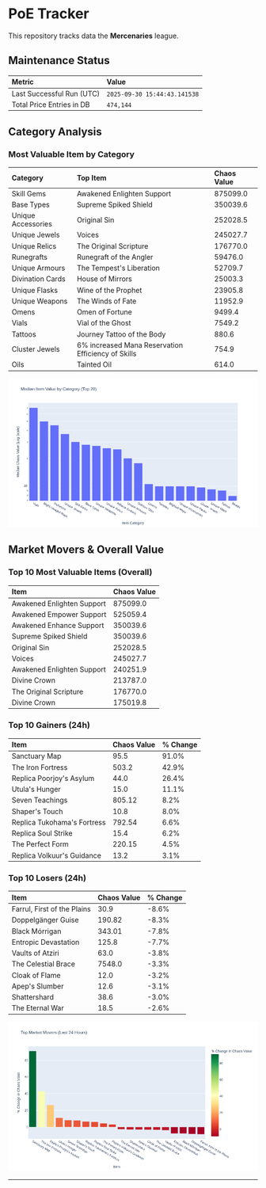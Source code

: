 # PoE Tracker

This repository tracks data the **Mercenaries** league.

## Maintenance Status

<!-- START_MAINTENANCE -->
| Metric | Value |
|:---|:---|
| Last Successful Run (UTC) | `2025-09-30 15:44:43.141538` |
| Total Price Entries in DB | `474,144` |

<!-- END_MAINTENANCE -->

## Category Analysis

<!-- START_CATEGORY_ANALYSIS -->
### Most Valuable Item by Category
| Category | Top Item | Chaos Value |
| :--- | :--- | :--- |
| Skill Gems | Awakened Enlighten Support | 875099.0 |
| Base Types | Supreme Spiked Shield | 350039.6 |
| Unique Accessories | Original Sin | 252028.5 |
| Unique Jewels | Voices | 245027.7 |
| Unique Relics | The Original Scripture | 176770.0 |
| Runegrafts | Runegraft of the Angler | 59476.0 |
| Unique Armours | The Tempest's Liberation | 52709.7 |
| Divination Cards | House of Mirrors | 25003.3 |
| Unique Flasks | Wine of the Prophet | 23905.8 |
| Unique Weapons | The Winds of Fate | 11952.9 |
| Omens | Omen of Fortune | 9499.4 |
| Vials | Vial of the Ghost | 7549.2 |
| Tattoos | Journey Tattoo of the Body | 880.6 |
| Cluster Jewels | 6% increased Mana Reservation Efficiency of Skills | 754.9 |
| Oils | Tainted Oil | 614.0 |


![Category Analysis Chart](charts/category_analysis.png)
<!-- END_CATEGORY_ANALYSIS -->

## Market Movers & Overall Value

<!-- START_ANALYSIS -->
### Top 10 Most Valuable Items (Overall)
| Item | Chaos Value |
| :--- | :--- |
| Awakened Enlighten Support | 875099.0 |
| Awakened Empower Support | 525059.4 |
| Awakened Enhance Support | 350039.6 |
| Supreme Spiked Shield | 350039.6 |
| Original Sin | 252028.5 |
| Voices | 245027.7 |
| Awakened Enlighten Support | 240251.9 |
| Divine Crown | 213787.0 |
| The Original Scripture | 176770.0 |
| Divine Crown | 175019.8 |

### Top 10 Gainers (24h)
| Item | Chaos Value | % Change |
| :--- | :--- | :--- |
| Sanctuary Map | 95.5 | 91.0% |
| The Iron Fortress | 503.2 | 42.9% |
| Replica Poorjoy's Asylum | 44.0 | 26.4% |
| Utula's Hunger | 15.0 | 11.1% |
| Seven Teachings | 805.12 | 8.2% |
| Shaper's Touch | 10.8 | 8.0% |
| Replica Tukohama's Fortress | 792.54 | 6.6% |
| Replica Soul Strike | 15.4 | 6.2% |
| The Perfect Form | 220.15 | 4.5% |
| Replica Volkuur's Guidance | 13.2 | 3.1% |

### Top 10 Losers (24h)
| Item | Chaos Value | % Change |
| :--- | :--- | :--- |
| Farrul, First of the Plains | 30.9 | -8.6% |
| Doppelgänger Guise | 190.82 | -8.3% |
| Black Mórrigan | 343.01 | -7.8% |
| Entropic Devastation | 125.8 | -7.7% |
| Vaults of Atziri | 63.0 | -3.8% |
| The Celestial Brace | 7548.0 | -3.3% |
| Cloak of Flame | 12.0 | -3.2% |
| Apep's Slumber | 12.6 | -3.1% |
| Shattershard | 38.6 | -3.0% |
| The Eternal War | 18.5 | -2.6% |


![Market Movers Chart](charts/market_movers.png)
<!-- END_ANALYSIS -->

---
